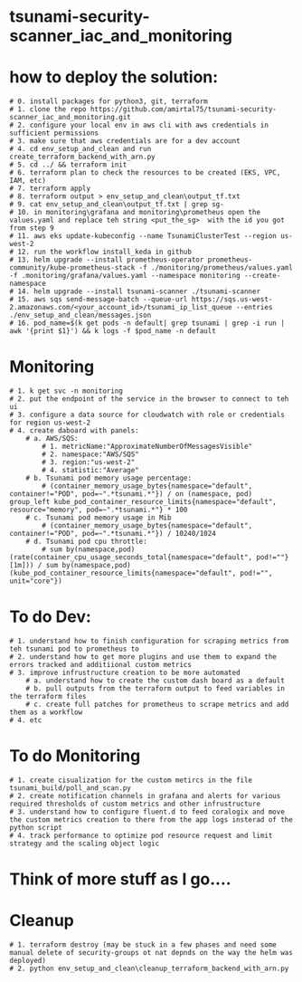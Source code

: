# tsunami-security-scanner_iac_and_monitoring

# how to deploy the solution:
    # 0. install packages for python3, git, terraform
    # 1. clone the repo https://github.com/amirtal75/tsunami-security-scanner_iac_and_monitoring.git
    # 2. configure your local env in aws cli with aws credentials in sufficient permissions
    # 3. make sure that aws credentials are for a dev account
    # 4. cd env_setup_and_clean and run create_terraform_backend_with_arn.py 
    # 5. cd ../ && terraform init
    # 6. terraform plan to check the resources to be created (EKS, VPC, IAM, etc)
    # 7. terraform apply
    # 8. terraform output > env_setup_and_clean\output_tf.txt
    # 9. cat env_setup_and_clean\output_tf.txt | grep sg-
    # 10. in monitoring\grafana and monitoring\prometheus open the values.yaml and replace teh string <put_the_sg>  with the id you got from step 9
    # 11. aws eks update-kubeconfig --name TsunamiClusterTest --region us-west-2
    # 12. run the workflow install_keda in github
    # 13. helm upgrade --install prometheus-operator prometheus-community/kube-prometheus-stack -f ./monitoring/prometheus/values.yaml -f .monitoring/grafana/values.yaml --namespace monitoring --create-namespace
    # 14. helm upgrade --install tsunami-scanner ./tsunami-scanner
    # 15. aws sqs send-message-batch --queue-url https://sqs.us-west-2.amazonaws.com/<your_account_id>/tsunami_ip_list_queue --entries ./env_setup_and_clean/messages.json
    # 16. pod_name=$(k get pods -n default| grep tsunami | grep -i run | awk '{print $1}') && k logs -f $pod_name -n default 
# Monitoring   
    # 1. k get svc -n monitoring
    # 2. put the endpoint of the service in the browser to connect to teh ui
    # 3. configure a data source for cloudwatch with role or credentials for region us-west-2
    # 4. create daboard with panels:
        # a. AWS/SQS:
            # 1. metricName:"ApproximateNumberOfMessagesVisible"
            # 2. namespace:"AWS/SQS"
            # 3. region:"us-west-2"
            # 4. statistic:"Average"
        # b. Tsunami pod memory usage percentage:
            # (container_memory_usage_bytes{namespace="default", container!="POD", pod=~".*tsunami.*"}) / on (namespace, pod) group_left kube_pod_container_resource_limits{namespace="default", resource="memory", pod=~".*tsunami.*"} * 100
        # c. Tsunami pod memory usage in Mib
            # (container_memory_usage_bytes{namespace="default", container!="POD", pod=~".*tsunami.*"}) / 10240/1024
        # d. Tsunami pod cpu throttle:
            # sum by(namespace,pod)(rate(container_cpu_usage_seconds_total{namespace="default", pod!=""}[1m])) / sum by(namespace,pod)(kube_pod_container_resource_limits{namespace="default", pod!="", unit="core"})

# To do Dev:  
    # 1. understand how to finish configuration for scraping metrics from teh tsunami pod to prometheus to 
    # 2. understand how to get more plugins and use them to expand the errors tracked and additiional custom metrics   
    # 3. improve infrustructure creation to be more automated
        # a. understand how to create the custom dash board as a default
        # b. pull outputs from the terraform output to feed variables in the terraform files
        # c. create full patches for prometheus to scrape metrics and add them as a workflow
    # 4. etc
# To do Monitoring
    # 1. create cisualization for the custom metircs in the file tsunami_build/poll_and_scan.py 
    # 2. create notification channels in grafana and alerts for various required thresholds of custom metrics and other infrustructure
    # 3. understand how to configure fluent.d to feed coralogix and move the custom metrics creation to there from the app logs insterad of the python script
    # 4. track performance to optimize pod resource request and limit strategy and the scaling object logic
# Think of more stuff as I go....
# Cleanup
    # 1. terraform destroy (may be stuck in a few phases and need some manual delete of security-groups ot nat depnds on the way the helm was deployed)
    # 2. python env_setup_and_clean\cleanup_terraform_backend_with_arn.py


